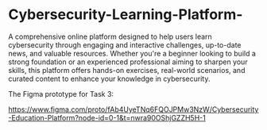 # Cybersecurity-Learning-Platform-

A comprehensive online platform designed to help users learn cybersecurity through engaging and interactive challenges, up-to-date news, and valuable resources. Whether you're a beginner looking to build a strong foundation or an experienced professional aiming to sharpen your skills, this platform offers hands-on exercises, real-world scenarios, and curated content to enhance your knowledge in cybersecurity.

The Figma prototype for Task 3:

https://www.figma.com/proto/fAb4UyeTNq6FQOJPMw3NzW/Cybersecurity-Education-Platform?node-id=0-1&t=nwra90OShjGZZH5H-1
